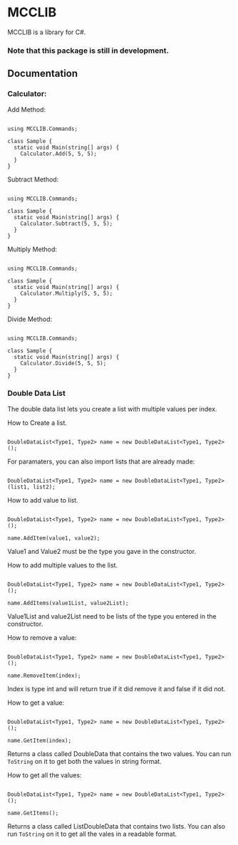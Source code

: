 # MCCLIB
MCCLIB is a library for C#.

### Note that this package is still in development.

## Documentation

### Calculator:

Add Method:

```CSharp

using MCCLIB.Commands;

class Sample {
  static void Main(string[] args) {
    Calculator.Add(5, 5, 5);
  }
}

```

Subtract Method:


```CSharp

using MCCLIB.Commands;

class Sample {
  static void Main(string[] args) {
    Calculator.Subtract(5, 5, 5);
  }
}

```

Multiply Method:


```CSharp

using MCCLIB.Commands;

class Sample {
  static void Main(string[] args) {
    Calculator.Multiply(5, 5, 5);
  }
}

```

Divide Method:


```CSharp

using MCCLIB.Commands;

class Sample {
  static void Main(string[] args) {
    Calculator.Divide(5, 5, 5);
  }
}

```
### Double Data List

The double data list lets you create a list with multiple values per index.

How to Create a list.

```CSharp

DoubleDataList<Type1, Type2> name = new DoubleDataList<Type1, Type2>();

```

For paramaters, you can also import lists that are already made:

```CSharp

DoubleDataList<Type1, Type2> name = new DoubleDataList<Type1, Type2>(list1, list2);

```

How to add value to list.

```CSharp

DoubleDataList<Type1, Type2> name = new DoubleDataList<Type1, Type2>();

name.AddItem(value1, value2);

```

Value1 and Value2 must be the type you gave in the constructor.

How to add multiple values to the list.

```CSharp

DoubleDataList<Type1, Type2> name = new DoubleDataList<Type1, Type2>();

name.AddItems(value1List, value2List);

```

Value1List and value2List need to be lists of the type you entered in the constructor.

How to remove a value:

```CSharp

DoubleDataList<Type1, Type2> name = new DoubleDataList<Type1, Type2>();

name.RemoveItem(index);

```

Index is type int and will return true if it did remove it and false if it did not.

How to get a value:

```CSharp

DoubleDataList<Type1, Type2> name = new DoubleDataList<Type1, Type2>();

name.GetItem(index);

```

Returns a class called DoubleData that contains the two values. You can run ``` ToString ``` on it to get both the values in string format.

How to get all the values:

```CSharp

DoubleDataList<Type1, Type2> name = new DoubleDataList<Type1, Type2>();

name.GetItems();

```

Returns a class called ListDoubleData that contains two lists. You can also run  ``` ToString ``` on it to get all the vales in a readable format.
